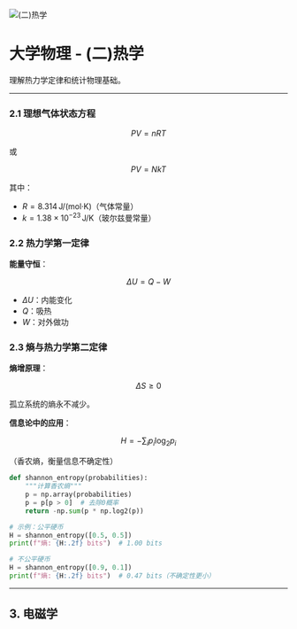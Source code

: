 ![(二)热学](https://via.placeholder.com/800x200?text=Thermodynamics)

# 大学物理 - (二)热学

理解热力学定律和统计物理基础。

---


### 2.1 理想气体状态方程

$$
PV = nRT
$$

或

$$
PV = NkT
$$

其中：
- $R = 8.314 \, \text{J/(mol·K)}$（气体常量）
- $k = 1.38 \times 10^{-23} \, \text{J/K}$（玻尔兹曼常量）

### 2.2 热力学第一定律

**能量守恒**：

$$
\Delta U = Q - W
$$

- $\Delta U$：内能变化
- $Q$：吸热
- $W$：对外做功

### 2.3 熵与热力学第二定律

**熵增原理**：

$$
\Delta S \geq 0
$$

孤立系统的熵永不减少。

**信息论中的应用**：

$$
H = -\sum_{i} p_i \log_2 p_i
$$

（香农熵，衡量信息不确定性）

```python
def shannon_entropy(probabilities):
    """计算香农熵"""
    p = np.array(probabilities)
    p = p[p > 0]  # 去除0概率
    return -np.sum(p * np.log2(p))

# 示例：公平硬币
H = shannon_entropy([0.5, 0.5])
print(f"熵: {H:.2f} bits")  # 1.00 bits

# 不公平硬币
H = shannon_entropy([0.9, 0.1])
print(f"熵: {H:.2f} bits")  # 0.47 bits（不确定性更小）
```

---

## 3. 电磁学